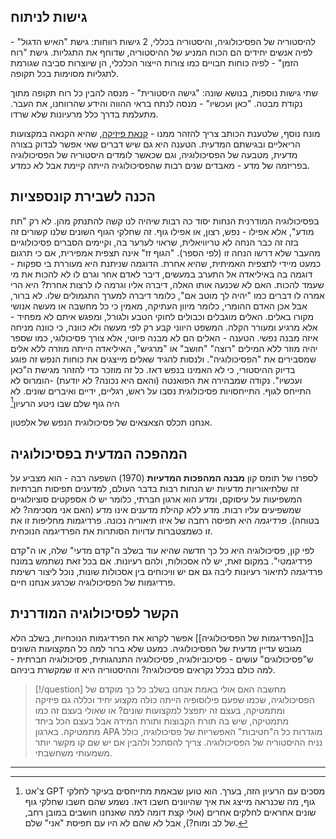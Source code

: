 ## גישות לניתוח
להיסטוריה של הפסיכולוגיה, והיסטוריה בכללי, 2 גישות רווחות: 
גישת "האיש הדגול" - לפיה אנשים יחידים הם הכוח המניע של ההיסטוריה, שדוחף את התגליות.
גישת "רוח הזמן" - לפיה כוחות חבויים כמו צורות הייצור הכלכלי, הן שיוצרות סביבה שגורמת לתגליות מסוימות בכל תקופה.

שתי גישות נוספות, בנושא שונה:
"גישה היסטורית" - מנסה להבין כל רוח תקופה מתוך נקודת מבטה.
"כאן ועכשיו" - מנסה לנתח בראי ההווה והידע שהרווחנו, את העבר. מתעלמת בדרך כלל מרעיונות שלא שרדו.

מונח נוסף, שלטענת הכותב צריך להזהר ממנו - [קנאת פיזיקה](https://en.wikipedia.org/wiki/Physics_envy), שהיא הקנאה במקצועות הריאליים ובגישתם המדעית. הטענה היא גם שיש דברים שאי אפשר לבדוק בצורה מדעית, מטבעה של הפסיכולוגיה, וגם שכאשר לומדים היסטוריה של הפסיכולוגיה בפריזמה של מדע - מאבדים שנים רבות שהפסיכולוגיה הייתה קיימת אבל לא כמדע.

## הכנה לשבירת קונספציות
בפסיכולוגיה המודרנית הנחות יסוד כה רבות שיהיה לנו קשה להתנתק מהן. לא רק "תת מודע", אלא אפילו - נפש, רצון, או אפילו גוף. זה שחלקי הגוף השונים שלנו קשורים זה בזה זה כבר הנחה לא טריוויאלית, שראוי לערער בה, וקיימים הסברים פסיכולוגיים מהעבר שלא דרשו הנחה זו (לפי הספר). "הגוף זז" אינה תצפית אמפירית, אם כי תרגום כמעט מיידי לתצפית האמיתית, שהיא אחרת.
הדוגמה שניתנת היא מעוררת בי ספקות - דוגמה בה באיליאדה אל התערב במעשים, דיבר לאדם אחר וגרם לו לא להכות את מי שעמד להכות. האם לא שכנעה אותו האלה, דיברה אליו וגרמה לו לרצות אחרת? היא הרי אמרה לו דברים כמו "יהיה לך מוטב אם", כלומר דיברה למערך התגמולים שלו. לא ברור, אבל אכן האדם ההומרי, כלומר מיוון העתיקה, מאמין כי כל מחשבה או מעשה אנושי מקורו באלים.
האלים מוגבלים וכבולים לחוקי הטבע ולגורל, ומפגש איתם לא מפחיד - אלא מרגיע ומעורר הקלה. 
המשפט היווני קבע רק לפי מעשה ולא כוונה, כי כוונה מניחה איזה מבנה נפשי.
הטענה - האלים הם לא מבנה פיוטי, אלא צורך פסיכולוגי, כמו שספר יהיה מוזר ללא המילים "רוצה" "חושב" או "מרגיש", האיליאדה הייתה מוזרה ללא אלים שמסבירים את "הפסיכולוגיה". ולנסות להגיד שאלים מייצגים את כוחות הנפש זה פוגע בדיוק ההיסטורי, כי לא האמינו בנפש דאז. כל זה מוזכר כדי להזהר מגישת ה"כאן ועכשיו".
נקודה שמבהירה את הפואנטה (והאם היא נכונה? לא יודעת) -הומרוס לא התייחס לגוף. התייחסויות פסיכולוגית נסבו על ראש, רגליים, ידיים ואיברים שונים. לא היה גוף שלם שבו ניטע הרעיון[^1]

אנחנו תכלס הצאצאים של פסיכולוגית הנפש של אלפטון.

## המהפכה המדעית בפסיכולוגיה
לספרו של תומס קון **מבנה המהפכות המדעיות** (1970) השפעה רבה - הוא מצביע על זה שלתיאוריות מדעיות יש הנחות רבות בדבר העולם, למדענים תפיסות חברתיות המשפיעות על עיסוקם, ומדע הוא ארגון חברתי, כלומר יש לו אספקטים סוציולוגיים שמשפיעים עליו רבות. מדע ללא קהילת מדענים אינו מדע (האם אני מסכימה? לא בטוחה). *פרדיגמה* היא תפיסה רחבה של איזו תיאוריה נכונה. פרדיגמות מחליפות זו את זו כשמצטברות עדויות הסותרות את הפרדיגמה הנוכחית.

לפי קון, פסיכולוגיה היא כל כך חדשה שהיא עוד בשלב ה"קדם מדעי" שלה, או ה"קדם פרדיגמטי". במקום זאת, יש לה אסכולות, ולהם רעיונות. אם בכל זאת נשתמש במונח פרדיגמה לתיאור רעיונות ליבה גם אם יש וויכוחים בין אסכולות שונות, נוכל ליצור רשימת פרדיגמות של הפסיכולוגיה שכרגע אנחנו חיים.

## הקשר לפסיכולוגיה המודרנית
ב[[הפרדיגמות של הפסיכולוגיה]] אפשר לקרוא את הפרדיגמות הנוכחיות, בשלב הלא מגובש עדיין מדעית של הפסיכולוגיה. כמעט שלא ברור למה כל המקצועות השונים ש"פסיכולוגים" עושים - פסיכוביולוגיה, פסיכולוגיה התנהגותית, פסיכולוגיה חברתית - למה כולם בכלל נקראים פסיכולוגיה? וההיסטוריה היא זו שמקשרת ביניהם.

> [!/question] מחשבה
> האם אולי באמת אנחנו בשלב כל כך מוקדם של הפסיכולוגיה, שכמו שפעם פילוסופיה הייתה כולה מקצוע יחיד וכללה גם פיזיקה ומתמטיקה, בעצם זה יתפצל למקצועות שונים? או שאולי בעצם זה כמו מתמטיקה, שיש בה תורת הקבוצות ותורת המידה אבל בעצם הכל ביחד מתמטיקה.
> בארגון APA מוגדרות כל ה"חטיבות" האפשריות של פסיכולוגיה, כולל נניח ההיסטוריה של הפסיכולוגיה. צריך להסתכל ולהבין אם יש שם קו מקשר יותר משמעותי משחשבתי.


___

[^1]: צ'אט GPT מסכים עם הרעיון הזה, בערך. הוא טוען שבאמת מתייחסים בעיקר לחלקי גוף, מה שכנראה מייצג את איך שהיוונים חשבו דאז. נשמע שהם חשבו שחלקי גוף שונים אחראים לחלקים אחרים (אולי קצת דומה למה שאנחנו חושבים במובן רחב, של לב ומוח?), אבל לא שהם לא היו עם תפיסת "אני" שלם.
